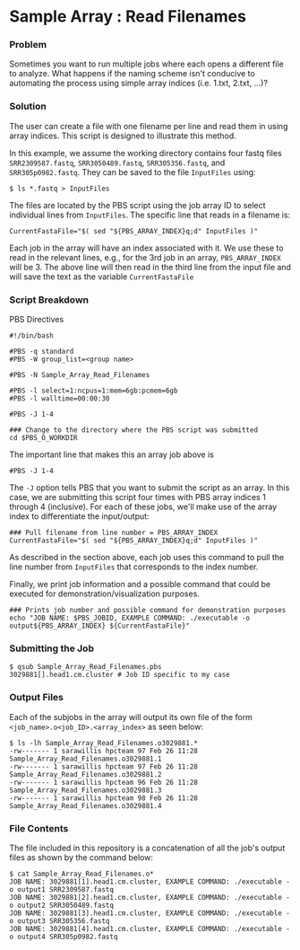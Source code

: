 # Sample Array : Read Filenames

### Problem
Sometimes you want to run multiple jobs where each opens a different file to analyze. What happens if the naming scheme isn't conducive to automating the process using simple array indices (i.e. 1.txt, 2.txt, ...)? 

### Solution

The user can create a file with one filename per line and read them in using array indices. This script is designed to illustrate this method.

In this example, we assume the working directory contains four fastq files ```SRR2309587.fastq```, ```SRR3050489.fastq```, ```SRR305356.fastq```, and ```SRR305p0982.fastq```. They can be saved to the file ```InputFiles``` using:

```
$ ls *.fastq > InputFiles
```

The files are located by the PBS script using the job array ID to select individual lines from ```InputFiles```. The specific line that reads in a filename is:

```
CurrentFastaFile="$( sed "${PBS_ARRAY_INDEX}q;d" InputFiles )"
```

Each job in the array will have an index associated with it. We use these to read in the relevant lines, e.g., for the 3rd job in an array, ```PBS_ARRAY_INDEX``` will be 3. The above line will then read in the third line from the input file and will save the text as the variable ```CurrentFastaFile```

### Script Breakdown

PBS Directives
```
#!/bin/bash

#PBS -q standard
#PBS -W group_list=<group name>

#PBS -N Sample_Array_Read_Filenames
 
#PBS -l select=1:ncpus=1:mem=6gb:pcmem=6gb
#PBS -l walltime=00:00:30

#PBS -J 1-4

### Change to the directory where the PBS script was submitted
cd $PBS_O_WORKDIR
```
The important line that makes this an array job above is 
```
#PBS -J 1-4
```
The ```-J``` option tells PBS that you want to submit the script as an array. In this case, we are submitting this script four times with PBS array indices 1 through 4 (inclusive). For each of these jobs, we'll make use of the array index to differentiate the input/output:

```
### Pull filename from line number = PBS_ARRAY_INDEX
CurrentFastaFile="$( sed "${PBS_ARRAY_INDEX}q;d" InputFiles )"
```
As described in the section above, each job uses this command to pull the line number from ```InputFiles``` that corresponds to the index number. 

Finally, we print job information and a possible command that could be executed for demonstration/visualization purposes.
```
### Prints job number and possible command for demonstration purposes
echo "JOB NAME: $PBS_JOBID, EXAMPLE COMMAND: ./executable -o output${PBS_ARRAY_INDEX} ${CurrentFastaFile}"
```

### Submitting the Job
``` 
$ qsub Sample_Array_Read_Filenames.pbs 
3029881[].head1.cm.cluster # Job ID specific to my case

```

### Output Files
Each of the subjobs in the array will output its own file of the form ```<job_name>.o<job_ID>.<array_index>``` as seen below:

```
$ ls -lh Sample_Array_Read_Filenames.o3029881.*
-rw------- 1 sarawillis hpcteam 97 Feb 26 11:28 Sample_Array_Read_Filenames.o3029881.1
-rw------- 1 sarawillis hpcteam 97 Feb 26 11:28 Sample_Array_Read_Filenames.o3029881.2
-rw------- 1 sarawillis hpcteam 96 Feb 26 11:28 Sample_Array_Read_Filenames.o3029881.3
-rw------- 1 sarawillis hpcteam 98 Feb 26 11:28 Sample_Array_Read_Filenames.o3029881.4
```

### File Contents
The file included in this repository is a concatenation of all the job's output files as shown by the command below:

```
$ cat Sample_Array_Read_Filenames.o*
JOB NAME: 3029881[1].head1.cm.cluster, EXAMPLE COMMAND: ./executable -o output1 SRR2309587.fastq
JOB NAME: 3029881[2].head1.cm.cluster, EXAMPLE COMMAND: ./executable -o output2 SRR3050489.fastq
JOB NAME: 3029881[3].head1.cm.cluster, EXAMPLE COMMAND: ./executable -o output3 SRR305356.fastq
JOB NAME: 3029881[4].head1.cm.cluster, EXAMPLE COMMAND: ./executable -o output4 SRR305p0982.fastq
```
